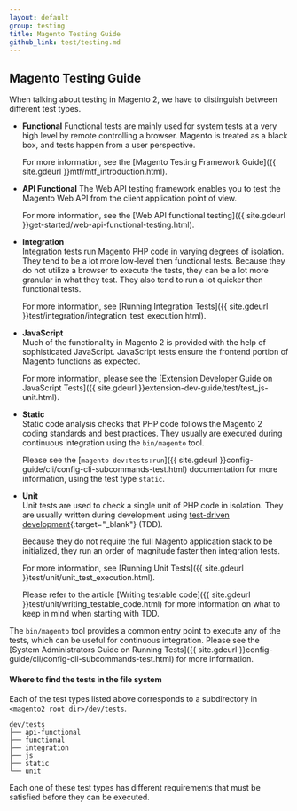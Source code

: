```yaml
---
layout: default
group: testing
title: Magento Testing Guide
github_link: test/testing.md
---
```


## Magento Testing Guide

When talking about testing in Magento 2, we have to distinguish between different test types.

* **Functional**
  Functional tests are mainly used for system tests at a very high level by remote controlling a browser. Magento is treated as a black box, and tests happen from a user perspective.  

  For more information, see the [Magento Testing Framework Guide]({{ site.gdeurl }}mtf/mtf_introduction.html).

* **API Functional** 
  The Web API testing framework enables you to test the Magento Web API from the client application point of view.
  
  For more information, see the [Web API functional testing]({{ site.gdeurl }}get-started/web-api-functional-testing.html).
  
* **Integration**  
  Integration tests run Magento PHP code in varying degrees of isolation. They tend to be a lot more low-level then functional tests. Because they do not utilize a browser to execute the tests, they can be a lot more granular in what they test. They also tend to run a lot quicker then functional tests.
  
  For more information, see [Running Integration Tests]({{ site.gdeurl }}test/integration/integration_test_execution.html).
  
* **JavaScript**  
  Much of the functionality in Magento 2 is provided with the help of sophisticated JavaScript. JavaScript tests ensure the frontend portion of Magento functions as expected.  

  For more information, please see the [Extension Developer Guide on JavaScript Tests]({{ site.gdeurl }}extension-dev-guide/test/test_js-unit.html).
  
* **Static**  
  Static code analysis checks that PHP code follows the Magento 2 coding standards and best practices. They usually are executed during continuous integration using the `bin/magento` tool. 

  Please see the [`magento dev:tests:run`]({{ site.gdeurl }}config-guide/cli/config-cli-subcommands-test.html) documentation for more information, using the test type `static`. 

* **Unit**  
  Unit tests are used to check a single unit of PHP code in isolation. They are usually written during development using [test-driven development](https://en.wikipedia.org/wiki/Test-driven_development){:target="_blank"} (TDD).  

  Because they do not require the full Magento application stack to be initialized, they run an order of magnitude faster then integration tests.  

  For more information, see [Running Unit Tests]({{ site.gdeurl }}test/unit/unit_test_execution.html).

  Please refer to the article [Writing testable code]({{ site.gdeurl }}test/unit/writing_testable_code.html) for more information on what to keep in mind when starting with TDD.

The `bin/magento` tool provides a common entry point to execute any of the tests, which can be useful for continuous integration. Please see the [System Administrators Guide on Running Tests]({{ site.gdeurl }}config-guide/cli/config-cli-subcommands-test.html) for more information. 

#### Where to find the tests in the file system

Each of the test types listed above corresponds to a subdirectory in `<magento2 root dir>/dev/tests`.

    dev/tests  
    ├── api-functional  
    ├── functional  
    ├── integration  
    ├── js  
    ├── static  
    └── unit  

Each one of these test types has different requirements that must be satisfied before they can be executed.  
